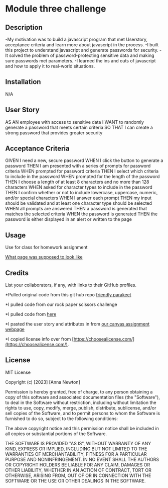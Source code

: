 # Module three challenge

## Description

-My motivation was to build a javascript program that met Userstory, acceptance criteria and learn more about javascript in the process.
-I built this project to understand javascript and generate passwords for security.
-It solved the problem of password-protecting sensitive data and making sure passwords met parameters.
-I learned the ins and outs of javascript and how to apply it to real-world situations.

## Installation

N/A

## User Story

AS AN employee with access to sensitive data
I WANT to randomly generate a password that meets certain criteria
SO THAT I can create a strong password that provides greater security

## Acceptance Criteria

GIVEN I need a new, secure password
WHEN I click the button to generate a password
THEN I am presented with a series of prompts for password criteria
WHEN prompted for password criteria
THEN I select which criteria to include in the password
WHEN prompted for the length of the password
THEN I choose a length of at least 8 characters and no more than 128 characters
WHEN asked for character types to include in the password
THEN I confirm whether or not to include lowercase, uppercase, numeric, and/or special characters
WHEN I answer each prompt
THEN my input should be validated and at least one character type should be selected
WHEN all prompts are answered
THEN a password is generated that matches the selected criteria
WHEN the password is generated
THEN the password is either displayed in an alert or written to the page

## Usage

Use for class for homework assignment

[What page was supposed to look like](develop/assets/images/03-javascript-homework-demo.png)

## Credits

List your collaborators, if any, with links to their GitHub profiles.

\*Pulled original code from this git hub repo
[friendly parakeet](<(https://github.com/coding-boot-camp/friendly-parakeet)>)

\*I pulled code from our rock paper scissors challenge

\*I pulled code from [here](https://www.w3schools.com/jsref/jsref_substring.asp)

\*I pasted the user story and attributes in from
[our canvas assignment webpage](<(https://courses.bootcampspot.com/courses/3765/assignments/57225?module_item_id=1005934)>)

\*I copied license info over from [https://choosealicense.com/](https://choosealicense.com/).

## License

MIT License

Copyright (c) [2023] [Anna Newton]

Permission is hereby granted, free of charge, to any person obtaining a copy
of this software and associated documentation files (the "Software"), to deal
in the Software without restriction, including without limitation the rights
to use, copy, modify, merge, publish, distribute, sublicense, and/or sell
copies of the Software, and to permit persons to whom the Software is
furnished to do so, subject to the following conditions:

The above copyright notice and this permission notice shall be included in all
copies or substantial portions of the Software.

THE SOFTWARE IS PROVIDED "AS IS", WITHOUT WARRANTY OF ANY KIND, EXPRESS OR
IMPLIED, INCLUDING BUT NOT LIMITED TO THE WARRANTIES OF MERCHANTABILITY,
FITNESS FOR A PARTICULAR PURPOSE AND NONINFRINGEMENT. IN NO EVENT SHALL THE
AUTHORS OR COPYRIGHT HOLDERS BE LIABLE FOR ANY CLAIM, DAMAGES OR OTHER
LIABILITY, WHETHER IN AN ACTION OF CONTRACT, TORT OR OTHERWISE, ARISING FROM,
OUT OF OR IN CONNECTION WITH THE SOFTWARE OR THE USE OR OTHER DEALINGS IN THE
SOFTWARE.
